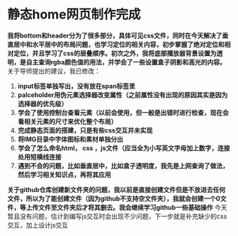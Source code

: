 # 静态home网页制作完成
<strong>我将bottom和header分为了很多部分，具体可见css文件，同时在今天解决了垂直居中和水平居中的布局问题，也学习定位的相关内容，初步掌握了绝对定位和相对定位，并且学习了css的层叠顺序。初次之外，我将底部播放器背景设置为透明，是自主查询rgba颜色值的用法，并学会了一些设置盒子阴影和高光的内容。</strong>
关于导师提出的建议，我已修改：

1. <strong>input标签单独写出，没有放在span标签里</strong>
2. <strong>palceholder用伪元素选择器改变属性（之前属性没有出现的原因其实是因为选择器的优先级）</strong>
3. <strong>学会了使用控制台查看元素（以前会使用，但一般是出错时进行检查，现在会看相关元素的尺寸来优化整个布局）</strong>
4. <strong>完成静态页面的搭建，只是有些css交互并未实现</strong>
5. <strong>将IMG目录中字体图标和素材单独分出</strong>
6. <strong>学会了怎么命名html， css ，js文件（应当全为小写英文字母加上数字，连接处用短横线连接</strong>
7. <strong>遇到不会的问题，比如垂直居中，比如盒子透明度，我先是上网查询了做法，然后学习相关知识点，再将其应用</strong>

<strong>关于github仓库创建新文件夹的问题，我以前是直接创建文件但是不放进去任何文件，所以为了能创建文件（因为github不支持空文件夹），我就会创建一个0文件，等上传文件至文件夹后才将其删去。我会继续学习github一些基础操作</strong>
今天暂且没有问题，估计到编写js交互时会出现不少问题，下一步就是补充缺少的css交互，加上设计js交互